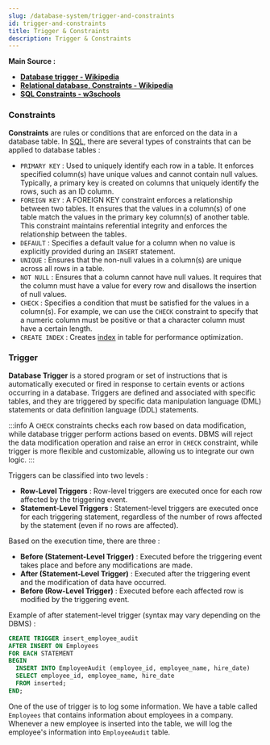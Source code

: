 ```yaml
---
slug: /database-system/trigger-and-constraints
id: trigger-and-constraints
title: Trigger & Constraints
description: Trigger & Constraints
---
```


**Main Source :**

- **[Database trigger - Wikipedia](https://en.wikipedia.org/wiki/Database_trigger)**
- **[Relational database, Constraints - Wikipedia](https://en.wikipedia.org/wiki/Relational_database#Constraints)**
- **[SQL Constraints - w3schools](https://www.w3schools.com/sql/sql_constraints.asp)**

### Constraints

**Constraints** are rules or conditions that are enforced on the data in a database table. In [SQL](/database-system/query-language#sql), there are several types of constraints that can be applied to database tables :

- `PRIMARY KEY` : Used to uniquely identify each row in a table. It enforces specified column(s) have unique values and cannot contain null values. Typically, a primary key is created on columns that uniquely identify the rows, such as an ID column.
- `FOREIGN KEY` : A FOREIGN KEY constraint enforces a relationship between two tables. It ensures that the values in a column(s) of one table match the values in the primary key column(s) of another table. This constraint maintains referential integrity and enforces the relationship between the tables.
- `DEFAULT` : Specifies a default value for a column when no value is explicitly provided during an `INSERT` statement.
- `UNIQUE` : Ensures that the non-null values in a column(s) are unique across all rows in a table.
- `NOT NULL` : Ensures that a column cannot have null values. It requires that the column must have a value for every row and disallows the insertion of null values.
- `CHECK` : Specifies a condition that must be satisfied for the values in a column(s). For example, we can use the `CHECK` constraint to specify that a numeric column must be positive or that a character column must have a certain length.
- `CREATE INDEX` : Creates [index](/database-system/database-optimization#index) in table for performance optimization.

### Trigger

**Database Trigger** is a stored program or set of instructions that is automatically executed or fired in response to certain events or actions occurring in a database. Triggers are defined and associated with specific tables, and they are triggered by specific data manipulation language (DML) statements or data definition language (DDL) statements.

:::info
A `CHECK` constraints checks each row based on data modification, while database trigger perform actions based on events. DBMS will reject the data modification operation and raise an error in `CHECK` constraint, while trigger is more flexible and customizable, allowing us to integrate our own logic.
:::

Triggers can be classified into two levels :

- **Row-Level Triggers** : Row-level triggers are executed once for each row affected by the triggering event.
- **Statement-Level Triggers** : Statement-level triggers are executed once for each triggering statement, regardless of the number of rows affected by the statement (even if no rows are affected).

Based on the execution time, there are three :

- **Before (Statement-Level Trigger)** : Executed before the triggering event takes place and before any modifications are made.
- **After (Statement-Level Trigger)** : Executed after the triggering event and the modification of data have occurred.
- **Before (Row-Level Trigger)** : Executed before each affected row is modified by the triggering event.

Example of after statement-level trigger (syntax may vary depending on the DBMS) :

```sql
CREATE TRIGGER insert_employee_audit
AFTER INSERT ON Employees
FOR EACH STATEMENT
BEGIN
  INSERT INTO EmployeeAudit (employee_id, employee_name, hire_date)
  SELECT employee_id, employee_name, hire_date
  FROM inserted;
END;
```

One of the use of trigger is to log some information. We have a table called `Employees` that contains information about employees in a company. Whenever a new employee is inserted into the table, we will log the employee's information into `EmployeeAudit` table.
